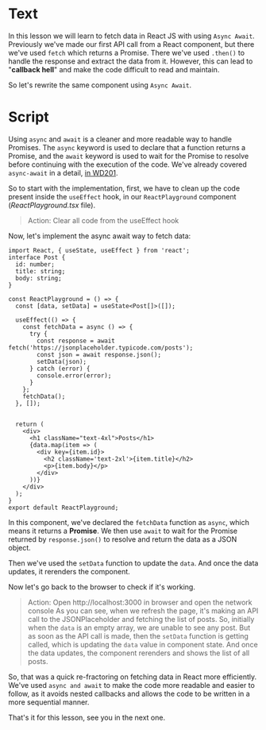 # Text
In this lesson we will learn to fetch data in React JS with using `Async Await`. Previously we've made our first API call from a React component, but there we've used `fetch` which returns a Promise. There we've used `.then()` to handle the response and extract the data from it. However, this can lead to "**callback hell**" and make the code difficult to read and maintain.

So let's rewrite the same component using `Async Await`.

# Script
Using `async` and `await` is a cleaner and more readable way to handle Promises. The `async` keyword is used to declare that a function returns a Promise, and the `await` keyword is used to wait for the Promise to resolve before continuing with the execution of the code. We've already covered `async-await` in a detail, [in WD201](https://www.pupilfirst.school/targets/18959).

So to start with the implementation, first, we have to clean up the code present inside the `useEffect` hook, in our `ReactPlayground` component (_ReactPlayground.tsx_ file).
> Action: Clear all code from the useEffect hook

Now, let's implement the async await way to fetch data:
```tsx
import React, { useState, useEffect } from 'react';
interface Post {
  id: number;
  title: string;
  body: string;
}

const ReactPlayground = () => {
  const [data, setData] = useState<Post[]>([]);

  useEffect(() => {
    const fetchData = async () => {
      try {
        const response = await fetch('https://jsonplaceholder.typicode.com/posts');
        const json = await response.json();
        setData(json);
      } catch (error) {
        console.error(error);
      }
    };
    fetchData();
  }, []);


  return (
    <div>
      <h1 className="text-4xl">Posts</h1>
      {data.map(item => (
        <div key={item.id}>
          <h2 className='text-2xl'>{item.title}</h2>
          <p>{item.body}</p>
        </div>
      ))}
    </div>
  );
}
export default ReactPlayground;
```

In this component, we've declared the `fetchData` function as `async`, which means it returns a **Promise**. We then use `await` to wait for the Promise returned by `response.json()` to resolve and return the data as a JSON object. 

Then we've used the `setData` function to update the `data`. And once the data updates, it rerenders the component.

Now let's go back to the browser to check if it's working.
> Action: Open http://localhost:3000 in browser and open the network console
As you can see, when we refresh the page, it's making an API call to the JSONPlaceholder and fetching the list of posts. So, initially when the `data` is an empty array, we are unable to see any post. But as soon as the API call is made, then the `setData` function is getting called, which is updating the `data` value in component state. And once the data updates, the component rerenders and shows the list of all posts.

So, that was a quick re-fractoring on fetching data in React more efficiently. We've used `async and await` to make the code more readable and easier to follow, as it avoids nested callbacks and allows the code to be written in a more sequential manner.

That's it for this lesson, see you in the next one.
